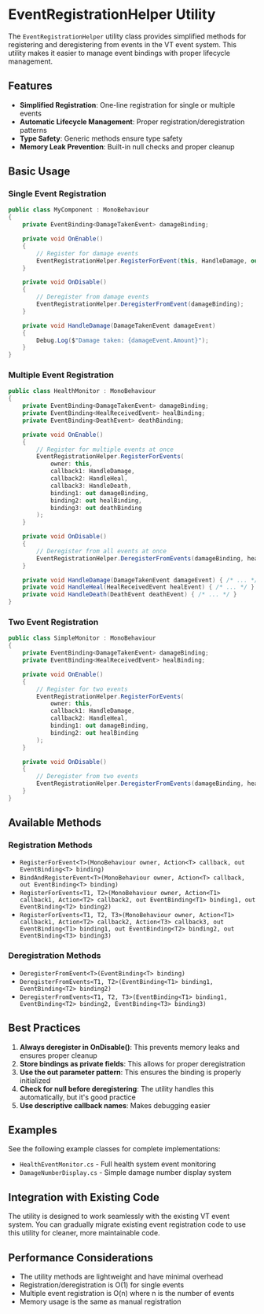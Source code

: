 # EventRegistrationHelper Utility

The `EventRegistrationHelper` utility class provides simplified methods for registering and deregistering from events in the VT event system. This utility makes it easier to manage event bindings with proper lifecycle management.

## Features

- **Simplified Registration**: One-line registration for single or multiple events
- **Automatic Lifecycle Management**: Proper registration/deregistration patterns
- **Type Safety**: Generic methods ensure type safety
- **Memory Leak Prevention**: Built-in null checks and proper cleanup

## Basic Usage

### Single Event Registration

```csharp
public class MyComponent : MonoBehaviour
{
    private EventBinding<DamageTakenEvent> damageBinding;

    private void OnEnable()
    {
        // Register for damage events
        EventRegistrationHelper.RegisterForEvent(this, HandleDamage, out damageBinding);
    }

    private void OnDisable()
    {
        // Deregister from damage events
        EventRegistrationHelper.DeregisterFromEvent(damageBinding);
    }

    private void HandleDamage(DamageTakenEvent damageEvent)
    {
        Debug.Log($"Damage taken: {damageEvent.Amount}");
    }
}
```

### Multiple Event Registration

```csharp
public class HealthMonitor : MonoBehaviour
{
    private EventBinding<DamageTakenEvent> damageBinding;
    private EventBinding<HealReceivedEvent> healBinding;
    private EventBinding<DeathEvent> deathBinding;

    private void OnEnable()
    {
        // Register for multiple events at once
        EventRegistrationHelper.RegisterForEvents(
            owner: this,
            callback1: HandleDamage,
            callback2: HandleHeal,
            callback3: HandleDeath,
            binding1: out damageBinding,
            binding2: out healBinding,
            binding3: out deathBinding
        );
    }

    private void OnDisable()
    {
        // Deregister from all events at once
        EventRegistrationHelper.DeregisterFromEvents(damageBinding, healBinding, deathBinding);
    }

    private void HandleDamage(DamageTakenEvent damageEvent) { /* ... */ }
    private void HandleHeal(HealReceivedEvent healEvent) { /* ... */ }
    private void HandleDeath(DeathEvent deathEvent) { /* ... */ }
}
```

### Two Event Registration

```csharp
public class SimpleMonitor : MonoBehaviour
{
    private EventBinding<DamageTakenEvent> damageBinding;
    private EventBinding<HealReceivedEvent> healBinding;

    private void OnEnable()
    {
        // Register for two events
        EventRegistrationHelper.RegisterForEvents(
            owner: this,
            callback1: HandleDamage,
            callback2: HandleHeal,
            binding1: out damageBinding,
            binding2: out healBinding
        );
    }

    private void OnDisable()
    {
        // Deregister from two events
        EventRegistrationHelper.DeregisterFromEvents(damageBinding, healBinding);
    }
}
```

## Available Methods

### Registration Methods

- `RegisterForEvent<T>(MonoBehaviour owner, Action<T> callback, out EventBinding<T> binding)`
- `BindAndRegisterEvent<T>(MonoBehaviour owner, Action<T> callback, out EventBinding<T> binding)`
- `RegisterForEvents<T1, T2>(MonoBehaviour owner, Action<T1> callback1, Action<T2> callback2, out EventBinding<T1> binding1, out EventBinding<T2> binding2)`
- `RegisterForEvents<T1, T2, T3>(MonoBehaviour owner, Action<T1> callback1, Action<T2> callback2, Action<T3> callback3, out EventBinding<T1> binding1, out EventBinding<T2> binding2, out EventBinding<T3> binding3)`

### Deregistration Methods

- `DeregisterFromEvent<T>(EventBinding<T> binding)`
- `DeregisterFromEvents<T1, T2>(EventBinding<T1> binding1, EventBinding<T2> binding2)`
- `DeregisterFromEvents<T1, T2, T3>(EventBinding<T1> binding1, EventBinding<T2> binding2, EventBinding<T3> binding3)`

## Best Practices

1. **Always deregister in OnDisable()**: This prevents memory leaks and ensures proper cleanup
2. **Store bindings as private fields**: This allows for proper deregistration
3. **Use the out parameter pattern**: This ensures the binding is properly initialized
4. **Check for null before deregistering**: The utility handles this automatically, but it's good practice
5. **Use descriptive callback names**: Makes debugging easier

## Examples

See the following example classes for complete implementations:

- `HealthEventMonitor.cs` - Full health system event monitoring
- `DamageNumberDisplay.cs` - Simple damage number display system

## Integration with Existing Code

The utility is designed to work seamlessly with the existing VT event system. You can gradually migrate existing event registration code to use this utility for cleaner, more maintainable code.

## Performance Considerations

- The utility methods are lightweight and have minimal overhead
- Registration/deregistration is O(1) for single events
- Multiple event registration is O(n) where n is the number of events
- Memory usage is the same as manual registration 